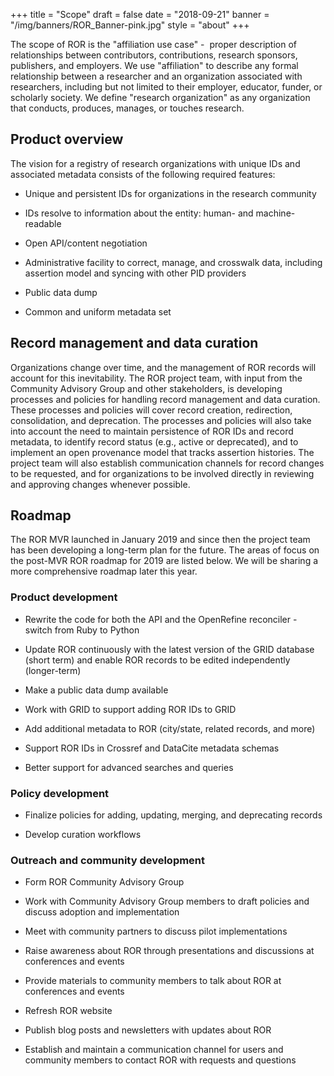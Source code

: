 +++
title = "Scope"
draft = false
date = "2018-09-21"
banner = "/img/banners/ROR_Banner-pink.jpg"
style = "about"
+++

The scope of ROR is the "affiliation use case" -  proper description of relationships between contributors, contributions, research sponsors, publishers, and employers. We use "affiliation" to describe any formal relationship between a researcher and an organization associated with researchers, including but not limited to their employer, educator, funder, or scholarly society. We define "research organization" as any organization that conducts, produces, manages, or touches research. 

## Product overview

The vision for a registry of research organizations with unique IDs and associated metadata consists of the following required features:

-   Unique and persistent IDs for organizations in the research community

-   IDs resolve to information about the entity: human- and machine-readable

-   Open API/content negotiation

-   Administrative facility to correct, manage, and crosswalk data, including assertion model and syncing with other PID providers

-   Public data dump

-   Common and uniform metadata set

## Record management and data curation

Organizations change over time, and the management of ROR records will account for this inevitability. The ROR project team, with input from the Community Advisory Group and other stakeholders, is developing processes and policies for handling record management and data curation. These processes and policies will cover record creation, redirection, consolidation, and deprecation. The processes and policies will also take into account the need to maintain persistence of ROR IDs and record metadata, to identify record status (e.g., active or deprecated), and to implement an open provenance model that tracks assertion histories. The project team will also establish communication channels for record changes to be requested, and for organizations to be involved directly in reviewing and approving changes whenever possible. 

## Roadmap

The ROR MVR launched in January 2019 and since then the project team has been developing a long-term plan for the future. The areas of focus on the post-MVR ROR roadmap for 2019 are listed below. We will be sharing a more comprehensive roadmap later this year.

### Product development

-   Rewrite the code for both the API and the OpenRefine reconciler - switch from Ruby to Python

-   Update ROR continuously with the latest version of the GRID database (short term) and enable ROR records to be edited independently (longer-term)

-   Make a public data dump available

-   Work with GRID to support adding ROR IDs to GRID

-   Add additional metadata to ROR (city/state, related records, and more)

-   Support ROR IDs in Crossref and DataCite metadata schemas

-   Better support for advanced searches and queries

### Policy development

-   Finalize policies for adding, updating, merging, and deprecating records

-   Develop curation workflows

### Outreach and community development

-   Form ROR Community Advisory Group

-   Work with Community Advisory Group members to draft policies and discuss adoption and implementation

-   Meet with community partners to discuss pilot implementations

-   Raise awareness about ROR through presentations and discussions at conferences and events

-   Provide materials to community members to talk about ROR at conferences and events

-   Refresh ROR website

-   Publish blog posts and newsletters with updates about ROR

-   Establish and maintain a communication channel for users and community members to contact ROR with requests and questions
